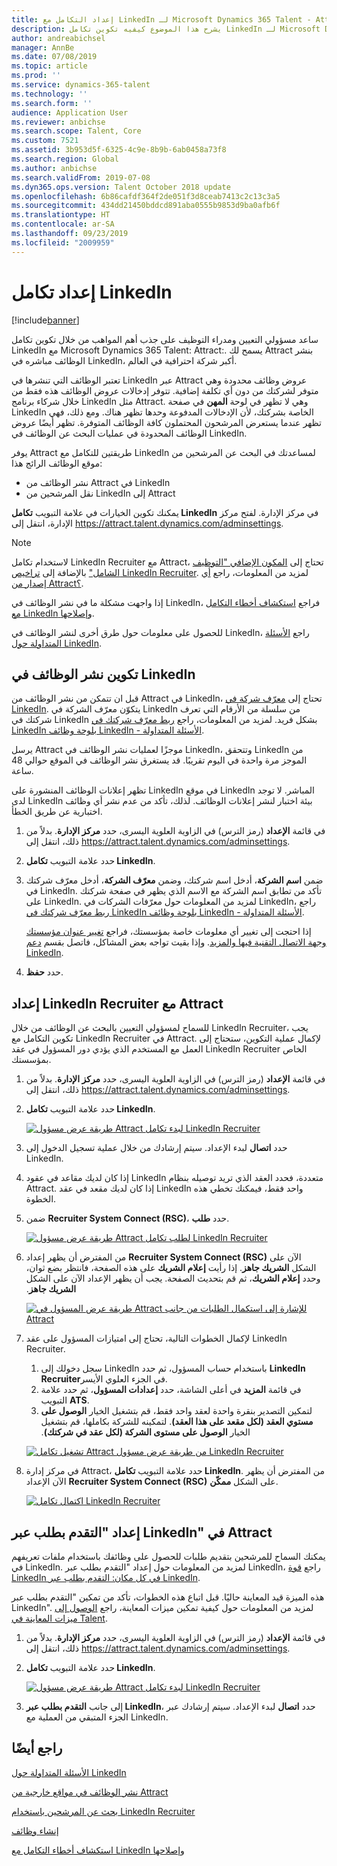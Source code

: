 ```yaml
---
title: إعداد التكامل مع LinkedIn لـ Microsoft Dynamics 365 Talent - Attract
description: يشرح هذا الموضوع كيفيه تكوين تكامل LinkedIn لـ Microsoft Dynamics 365 Talent - Attract كي تتمكن من نشر الوظائف بسهولة في LinkedIn من Attract، مما يسمح لمسؤولي التعيين بمزامنة معلومات التعيين لديهم مع ملف تعريف المرشح في LinkedIn.
author: andreabichsel
manager: AnnBe
ms.date: 07/08/2019
ms.topic: article
ms.prod: ''
ms.service: dynamics-365-talent
ms.technology: ''
ms.search.form: ''
audience: Application User
ms.reviewer: anbichse
ms.search.scope: Talent, Core
ms.custom: 7521
ms.assetid: 3b953d5f-6325-4c9e-8b9b-6ab0458a73f8
ms.search.region: Global
ms.author: anbichse
ms.search.validFrom: 2019-07-08
ms.dyn365.ops.version: Talent October 2018 update
ms.openlocfilehash: 6b86cafdf364f2de051f3d8ceab7413c2c13c3a5
ms.sourcegitcommit: 434dd21450bddcd891aba0555b9853d9ba0afb6f
ms.translationtype: HT
ms.contentlocale: ar-SA
ms.lasthandoff: 09/23/2019
ms.locfileid: "2009959"
---
```

# <a name="set-up-linkedin-integration"></a>إعداد تكامل LinkedIn

[!include[banner](../includes/banner.md)]

ساعد مسؤولي التعيين ومدراء التوظيف على جذب أهم المواهب من خلال تكوين تكامل LinkedIn مع Microsoft Dynamics 365 Talent: Attract:. يسمح لك Attract بنشر الوظائف مباشره في LinkedIn، أكبر شركة احترافية في العالم.‬

تعتبر الوظائف التي تنشرها في LinkedIn عبر Attract عروض وظائف محدودة وهي متوفر لشركتك من دون أي تكلفة إضافية. تتوفر إدخالات عروض الوظائف هذه فقط من خلال شركاء برنامج LinkedIn مثل Attract. وهي لا تظهر في لوحة **المهن** في صفحة LinkedIn الخاصة بشركتك، لأن الإدخالات المدفوعة وحدها تظهر هناك. ومع ذلك، فهي تظهر عندما يستعرض المرشحون المحتملون كافة الوظائف المتوفرة. تظهر أيضًا عروض الوظائف المحدودة في عمليات البحث عن الوظائف في LinkedIn.

يوفر Attract طريقتين للتكامل مع LinkedIn لمساعدتك في البحث عن المرشحين من موقع الوظائف الرائج هذا:

- نشر الوظائف من Attract في LinkedIn
- نقل المرشحين من LinkedIn إلى Attract

يمكنك تكوين الخيارات في علامة التبويب **تكامل LinkedIn** في مركز الإدارة. لفتح مركز الإدارة، انتقل إلى <https://attract.talent.dynamics.com/adminsettings>.

> [!NOTE]
> لاستخدام تكامل LinkedIn Recruiter مع Attract، تحتاج إلى [المكون الإضافي "التوظيف الشامل"](https://docs.microsoft.com/dynamics365/unified-operations/talent/attract-comprehensive-hiring) بالإضافة إلى [تراخيص LinkedIn Recruiter](https://business.linkedin.com/talent-solutions/cx/17/08/recruiter-demo-fs2-k18). لمزيد من المعلومات، راجع [أي إصدار من Attract؟](./attract-comprehensive-hiring.md).

إذا واجهت مشكلة ما في نشر الوظائف في LinkedIn، فراجع [استكشاف أخطاء التكامل مع LinkedIn‏‎ وإصلاحها](./attract-troubleshoot-linkedin.md).

للحصول على معلومات حول طرق أخرى لنشر الوظائف في LinkedIn، راجع [الأسئلة المتداولة حول LinkedIn](./attract-linkedin-faq.md).

## <a name="configure-job-posting-to-linkedin"></a>تكوين نشر الوظائف في LinkedIn

قبل ان تتمكن من نشر الوظائف من Attract في LinkedIn، تحتاج إلى [معرّف شركة في LinkedIn](https://aka.ms/findID). يتكوّن معرّف الشركة في LinkedIn من سلسلة من الأرقام التي تعرف شركتك في LinkedIn بشكل فريد. لمزيد من المعلومات، راجع [ربط معرّف شركتك في LinkedIn بلوحة وظائف LinkedIn - الأسئلة المتداولة](https://aka.ms/findID).

يرسل Attract موجزًا لعمليات نشر الوظائف في LinkedIn، وتتحقق LinkedIn من الموجز مرة واحدة في اليوم تقريبًا. قد يستغرق نشر الوظائف في الموقع حوالي 48 ساعة.

تظهر إعلانات الوظائف المنشورة على LinkedIn في موقع LinkedIn المباشر. لا توجد لدى LinkedIn بيئة اختبار لنشر إعلانات الوظائف. لذلك، تأكد من عدم نشر أي وظائف اختبارية عن طريق الخطأ. 

1. في قائمة **الإعداد** (رمز الترس) في الزاوية العلوية اليسرى، حدد **مركز الإدارة**. بدلاً من ذلك، انتقل إلى <https://attract.talent.dynamics.com/adminsettings>.
2. حدد علامة التبويب **تكامل LinkedIn**.
3. ضمن **اسم الشركة**، أدخل اسم شركتك، وضمن **معرّف الشركة**، أدخل معرّف شركتك في LinkedIn. تأكد من تطابق اسم الشركة مع الاسم الذي يظهر في صفحة شركتك على LinkedIn. لمزيد من المعلومات حول معرّفات الشركات في LinkedIn، راجع [ربط معرّف شركتك في LinkedIn بلوحة وظائف LinkedIn - الأسئلة المتداولة](https://www.linkedin.com/help/linkedin/answer/98972).

    إذا احتجت إلى تغيير أي معلومات خاصة بمؤسستك، فراجع [تغيير عنوان مؤسستك وجهة الاتصال التقنية فيها والمزيد](https://docs.microsoft.com/office365/admin/manage/change-address-contact-and-more). وإذا بقيت تواجه بعض المشاكل، فاتصل بقسم [دعم LinkedIn](https://www.linkedin.com/help/linkedin).

4. حدد **حفظ**.

## <a name="set-up-linkedin-recruiter-with-attract"></a>إعداد LinkedIn Recruiter مع Attract 

للسماح لمسؤولي التعيين بالبحث عن الوظائف من خلال LinkedIn Recruiter، يجب تكوين التكامل مع LinkedIn Recruiter في Attract. لإكمال عملية التكوين، ستحتاج إلى العمل مع المستخدم الذي يؤدي دور المسؤول في عقد LinkedIn Recruiter الخاص بمؤسستك.

1. في قائمة **الإعداد** (رمز الترس) في الزاوية العلوية اليسرى، حدد **مركز الإدارة**. بدلاً من ذلك، انتقل إلى <https://attract.talent.dynamics.com/adminsettings>.
2. حدد علامة التبويب **تكامل LinkedIn**.

    [![طريقة عرض مسؤول Attract لبدء تكامل LinkedIn Recruiter](./media/LinkedInConnect.png)](./media/LinkedInConnect.png)

3. حدد **اتصال** لبدء الإعداد. سيتم إرشادك من خلال عملية تسجيل الدخول إلى LinkedIn.
4. إذا كان لديك مقاعد في عقود LinkedIn متعددة، فحدد العقد الذي تريد توصيله بنظام Attract. إذا كان لديك مقعد في عقد LinkedIn واحد فقط، فيمكنك تخطي هذه الخطوة.
5. ضمن **Recruiter System Connect (RSC)**، حدد **طلب‏‎**.

    [![طريقة عرض مسؤول Attract لطلب تكامل LinkedIn Recruiter](./media/RequestLinkedInRSC.png)](./media/RequestLinkedInRSC.png)

6. من المفترض أن يظهر إعداد **Recruiter System Connect (RSC)** الآن على الشكل **الشريك جاهز‬‏‫**. إذا رأيت **إعلام الشريك** على هذه الصفحة، فانتظر بضع ثوان، وحدد **إعلام الشريك**، ثم قم بتحديث الصفحة. يجب أن يظهر الإعداد الآن على الشكل **الشريك جاهز**.

    [![طريقة عرض المسؤول في Attract للإشارة إلى استكمال الطلبات من جانب Attract](./media/PartnerReadyRSC.png)](./media/PartnerReadyRSC.png)

7. لإكمال الخطوات التالية، تحتاج إلى امتيازات المسؤول على عقد LinkedIn Recruiter.

    1. سجل دخولك إلى LinkedIn باستخدام حساب المسؤول، ثم حدد **LinkedIn Recruiter**في الجزء العلوي الأيسر. 
    2. في قائمة **المزيد** في أعلى الشاشة، حدد **إعدادات المسؤول**، ثم حدد علامة التبويب **ATS**.
    3. لتمكين التصدير بنقرة واحدة لعقد واحد فقط، قم بتشغيل الخيار **الوصول على مستوي العقد (لكل مقعد على هذا العقد)**. لتمكينه للشركة بكاملها، قم بتشغيل الخيار **الوصول على مستوى الشركة‬‏‫ (لكل عقد في شركتك)**.

    [![تشغيل تكامل Attract من طريقة عرض مسؤول LinkedIn Recruiter](./media/EnableRSC.png)](./media/EnableRSC.png)

8. في مركز إدارة Attract، حدد علامة التبويب **تكامل LinkedIn**. من المفترض أن يظهر الآن الإعداد **Recruiter System Connect (RSC)** على الشكل **ممكّن**.

    [![اكتمال تكامل LinkedIn Recruiter](./media/RSCSetupComplete.png)](./media/RSCSetupComplete.png)

## <a name="set-up-apply-with-linkedin-in-attract"></a>إعداد "التقدم بطلب عبر LinkedIn" في Attract

يمكنك السماح للمرشحين بتقديم طلبات للحصول على وظائفك باستخدام ملفات تعريفهم في LinkedIn. لمزيد من المعلومات حول إعداد "التقدم بطلب عبر LinkedIn، راجع [قوة LinkedIn في كل مكان: التقدم بطلب عبر LinkedIn](https://blog.linkedin.com/2011/07/24/apply-with-linkedin).

هذه الميزة قيد المعاينة حاليًا. قبل اتباع هذه الخطوات، تأكد من تمكين "التقدم بطلب عبر LinkedIn". لمزيد من المعلومات حول كيفية تمكين ميزات المعاينة، راجع [الوصول إلى ميزات المعاينة في Talent‎](./access-preview-feature.md).

1. في قائمة **الإعداد** (رمز الترس) في الزاوية العلوية اليسرى، حدد **مركز الإدارة**. بدلاً من ذلك، انتقل إلى <https://attract.talent.dynamics.com/adminsettings>.
2. حدد علامة التبويب **تكامل LinkedIn**.

    [![طريقة عرض مسؤول Attract لبدء تكامل LinkedIn Recruiter](./media/LinkedInConnect.png)](./media/LinkedInConnect.png)

3. إلى جانب **التقدم بطلب عبر LinkedIn**، حدد **اتصال** لبدء الإعداد. سيتم إرشادك عبر الجزء المتبقي من العملية مع LinkedIn.

## <a name="see-also"></a>راجع أيضًا

[الأسئلة المتداولة حول LinkedIn](./attract-linkedin-faq.md)

[نشر الوظائف في مواقع خارجية من Attract](./posting-jobs-external.md)

[بحث عن المرشحين باستخدام LinkedIn Recruiter](./attract-linkedin-recruiter.md)

[إنشاء وظائف](./creating-jobs-attract.md)

[استكشاف أخطاء التكامل مع LinkedIn وإصلاحها](./attract-troubleshoot-linkedin.md)
